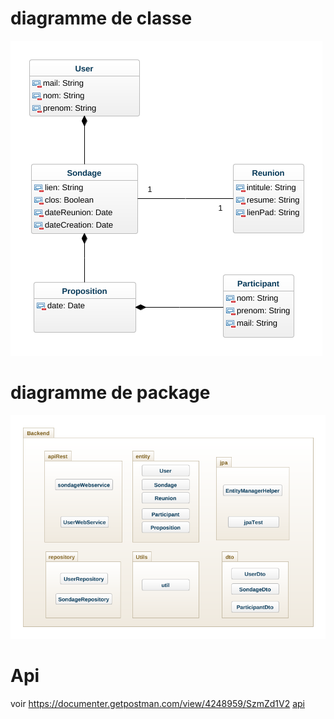 
# diagramme de classe

![diagramme de classe](images/sir.png "classes")


# diagramme de package

![diagramme de package](images/sir_package.png "packages")


# Api 

voir https://documenter.getpostman.com/view/4248959/SzmZd1V2
[api](images/api.png "api")